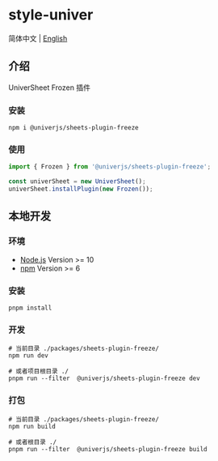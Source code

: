 # style-univer

简体中文 | [English](./README.md)

## 介绍

UniverSheet Frozen 插件

### 安装

```shell
npm i @univerjs/sheets-plugin-freeze
```

### 使用

```js
import { Frozen } from '@univerjs/sheets-plugin-freeze';

const univerSheet = new UniverSheet();
univerSheet.installPlugin(new Frozen());
```

## 本地开发

### 环境

-   [Node.js](https://nodejs.org/en/) Version >= 10
-   [npm](https://www.npmjs.com/) Version >= 6

### 安装

```
pnpm install
```

### 开发

```
# 当前目录 ./packages/sheets-plugin-freeze/
npm run dev

# 或者项目根目录 ./
pnpm run --filter  @univerjs/sheets-plugin-freeze dev
```

### 打包

```
# 当前目录 ./packages/sheets-plugin-freeze/
npm run build

# 或者根目录 ./
pnpm run --filter  @univerjs/sheets-plugin-freeze build
```
